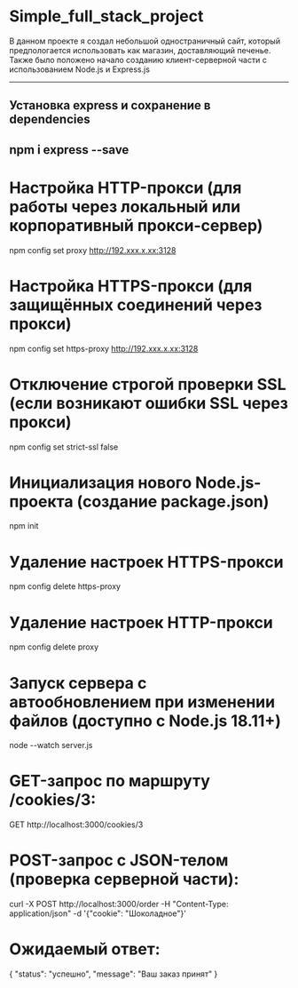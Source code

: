 # Simple_full_stack_project
В данном проекте я создал небольшой одностраничный сайт, который предпологается использовать как магазин, доставляющий печенье. Также было положено начало созданию клиент-серверной части с использованием Node.js и Express.js

---
## Установка express и сохранение в dependencies
npm i express --save
---

# Настройка HTTP-прокси (для работы через локальный или корпоративный прокси-сервер)
npm config set proxy http://192.xxx.x.xx:3128

# Настройка HTTPS-прокси (для защищённых соединений через прокси)
npm config set https-proxy http://192.xxx.x.xx:3128

# Отключение строгой проверки SSL (если возникают ошибки SSL через прокси)
npm config set strict-ssl false

# Инициализация нового Node.js-проекта (создание package.json)
npm init

# Удаление настроек HTTPS-прокси
npm config delete https-proxy

# Удаление настроек HTTP-прокси
npm config delete proxy

# Запуск сервера с автообновлением при изменении файлов (доступно с Node.js 18.11+)
node --watch server.js

# GET-запрос по маршруту /cookies/3:
GET http://localhost:3000/cookies/3

# POST-запрос с JSON-телом (проверка серверной части):
curl -X POST http://localhost:3000/order -H "Content-Type: application/json" -d '{"cookie": "Шоколадное"}'

# Ожидаемый ответ:
{
  "status": "успешно",
  "message": "Ваш заказ принят"
}

